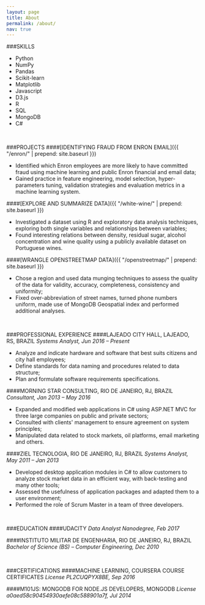 ```yaml
---
layout: page
title: About
permalink: /about/
nav: true
---
```


###SKILLS
* Python
* NumPy
* Pandas
* Scikit-learn
* Matplotlib
* Javascript
* D3.js
* R
* SQL
* MongoDB
* C#

</br>

###PROJECTS
####[IDENTIFYING FRAUD FROM ENRON EMAIL]({{ "/enron/" | prepend: site.baseurl }})
* Identified which Enron employees are more likely to have committed fraud using machine learning and public Enron financial and email data;
* Gained practice in feature engineering, model selection, hyper-parameters tuning, validation strategies and evaluation metrics in a machine learning system.

####[EXPLORE AND SUMMARIZE DATA]({{ "/white-wine/" | prepend: site.baseurl }})
* Investigated a dataset using R and exploratory data analysis techniques, exploring both single variables and relationships between variables;
* Found interesting relations between density, residual sugar, alcohol concentration and wine quality using a publicly available dataset on Portuguese wines.

####[WRANGLE OPENSTREETMAP DATA]({{ "/openstreetmap/" | prepend: site.baseurl }})
* Chose a region and used data munging techniques to assess the quality of the data for validity, accuracy, completeness, consistency and uniformity;
* Fixed over-abbreviation of street names, turned phone numbers uniform, made use of MongoDB Geospatial index and performed additional analyses.

</br>

###PROFESSIONAL EXPERIENCE
####LAJEADO CITY HALL, LAJEADO, RS, BRAZIL
*Systems Analyst, Jun 2016 – Present*

* Analyze and indicate hardware and software that best suits citizens and city hall employees;
* Define standards for data naming and procedures related to data structure;
* Plan and formulate software requirements specifications.

####MORNING STAR CONSULTING, RIO DE JANEIRO, RJ, BRAZIL
*Consultant, Jan 2013 – May 2016*

* Expanded and modified web applications in C# using ASP.NET MVC for three large companies on public and private sectors;
* Consulted with clients' management to ensure agreement on system principles;
* Manipulated data related to stock markets, oil platforms, email marketing and others.

####ZIEL TECNOLOGIA, RIO DE JANEIRO, RJ, BRAZIL
*Systems Analyst, May 2011 – Jan 2013*

* Developed desktop application modules in C# to allow customers to analyze stock market data in an efficient way, with back-testing and many other tools;
* Assessed the usefulness of application packages and adapted them to a user environment;
* Performed the role of Scrum Master in a team of three developers.

</br>

###EDUCATION
####UDACITY
*Data Analyst Nanodegree, Feb 2017*

####INSTITUTO MILITAR DE ENGENHARIA, RIO DE JANEIRO, RJ, BRAZIL
*Bachelor of Science (BS) – Computer Engineering, Dec 2010*

</br>

###CERTIFICATIONS
####MACHINE LEARNING, COURSERA COURSE CERTIFICATES
*License PL2CUQPYX8BE, Sep 2016*

####M101JS: MONGODB FOR NODE.JS DEVELOPERS, MONGODB
*License a0aed58c90454930aefe08c588901a7f, Jul 2014*
